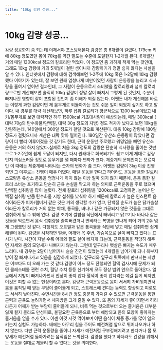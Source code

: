 ```yaml
---
title: "10kg 감량 성공..."
---
```

# 10kg 감량 성공...

감량 성공한지 좀 되는데 이제서야 포스팅해본다.감량은 총 6개월이 걸렸다. 179cm 키에 80kg 정도였던 몸이 70kg를 약간 밑도는 수준에 도달한지 1-2개월 된다. 6개월간 거의 매일 1200kcal 정도의 칼로리만 먹었다. 이 정도면 좀 과하게 적게 먹는 것인데, 그래도 10kg 감량에 거의 5개월이 걸린 셈이니까 감량하기가 정말 쉽지 않다는 사실을 알 수 있다. 인터넷에서 감량에 대해 검색해보면 1-2주에 10kg 혹은 1-2달에 10kg 감량했다 이야기가 있는데, 잘 보면 원래 엄청나게 비만이었던 사람이 운동량을 늘리고 식사량을 줄여서 얻어낸 결과인데, 그 사람이 운동으로서 소비했을 칼로리량과 섭취 칼로리량으로만 계산해보면 솔직히 10kg 감량이 정말 살이 빠져서 그렇게 된 것인지, 수분이 빠져나간 영향이 같이 포함된 것인지 좀 이해가 되질 않는다. 어쨋든 내가 계산해본 바로는 이렇게 과한 감량이면 제 몸무게로 되돌아가는 것도 쉬운 일이 되었지 싶기도 하고 말이다. 내 경우를 대략 계산해보면, 하루 섭취 칼로리가 평균적으로 1200 kcal이었고 내 키/몸무게로 보면 대략적인 하루 1500kcal 기초대사량이 예상되는데, 매일 300kcal ( 대략 70g의 탄수화물/단백질, 대략 30g 정도의 지방) 정도 적자가 났다고 보면 10kg을 감량하는데, 140일에서 300일 정도가 걸릴 것으로 계산된다. 대충 10kg 감량에 180일 정도가 걸렸으니까 계산은 대략 맞아 떨어진다. 180일간 유산소 운동량이 많았다면 감량이 더 빨리 이루어졌을 것 같기도 한데, 근력 운동만 주로했고 워밍업을 빼면 유산소 운동은 거의 하지 않았다.실제로 처음 3kg 정도의 감량은 단순히 식사량을 줄이는 것만으로 1-2주안에 쉽게 도달이 되지만, 다시 원래대로 회복되기도 쉽고 이게 제대로 감량인지 의심스러울 정도로 몸무게를 잴 때마다 변화가 크다. 체중계의 문제인지는 모르지만 이 때에는 체중계에 나타나는 숫자의 변화가 좀 크다. 어쨋든 감량이 3kg 이상 진행되면 그 이후로는 진행이 매우 더뎠다. 매일 운동을 한다고 하더라도 운동을 통한 칼로리 소모량은 유산소 운동을 엄청나게 하지 않는 이상 얼마 되지 않기 때문에, 운동 통한 칼로리 소비는 포기하고 단순히 근육 손실을 막고자 하는 의미로 근력운동을 주로 했으며 단백질 섭취량을 많이 늘렸다. 전체 칼로리 섭취량을 1200kcal로 고정하면, 늘어난 단백질 섭취량 만큼 탄수화물 지방 섭취를 낮춰야 하기 때문에 칼로리가 높은 인스턴트 음식이라든가 피자/햄버거 같은 것은 거의 생각할 수가 없고, 단백질 순도가 높은 닭가슴살이라든가 칼로리가 거의 없는 야채, 통곡물, 바나나 같은 가공되지 않은 것들을 그대로 섭취하게 될 수 밖에 없다. 감량 초기에 쌀밥을 식단에서 빼버리고 닭고기나 바나나 같은 것들을 먹으면서 음식 섭취량을 줄여버렸더니 변비라는 복병을 만나게 되어 거의 2주 넘게 고생했던 것 같다. 다행히도 오트밀과 같은 통곡물을 식단에 넣고 매일 섭취하면 쉽게 해결이 된다. 감량을 시작하면 얼굴, 어깨와 목 주변, 가슴쪽으로 살이 빠지고 있다는 표시가 난다. 시간이 지날 수록 어깨와 팔도 살이 빠지게 되는데, 근력운동을 적당히 해주면 자세와 몸의 모양새가 나빠지지 않는다. 그런데 옆구리나 뱃살은 빠지는 속도가 매우 느리다. 내 경우는 2달이 넘어가니 슬슬 진전이 있었는데 4개월을 넘어가게 되니 복부지방이 잘 빠져나가고 있음을 실감하게 되었다. 옆구리와 옆구리 뒷쪽에서 만져지는 지방은 이보다도 더 오래 가는 것 같다.감량이 어느 정도 진행되면 혈액 검사시에 문제가 되던 콜레스테롤 관련 수치, 혈당 수치 등등 신기하게 모두 정상 범위 안으로 돌아온다. 얼굴에서 지방이 빠져나가면서 인상이 좋지 않다 혈색이 좋지 않다라는 얘길 듣게 되지만, 이것은 피할 수 없는 현상이라고 본다. 감량과 근력운동으로 몸이 서서히 가벼워지면서 몸을 움직일 때 받는 부담이 줄어들게 되고, 스트레스에 견디는 능력도 향상되고 피로도도 서서히 낮아진다. 수면시간을 8시간 정도 충분히 가져갈 수 있으면 근력운동을 통한 근력과 근육도 늘려가면서 체지방은 크게 줄일 수 있다. 또 몸의 자세가 좋아지면서 허리라든가 어깨가 받는 부담이 줄어들게 되니, 비록 먹는 것으로부터 오는 즐거움은 대부분 잃게 될지 몰라도 만성피로, 불필요한 근육통으로 부터 해방되고 몸의 모양이 좋아지는 즐거움을 얻을 수가 있다. 이젠 이것 저것 먹어보며 어떤 음식이 체중 증가를 많이 일으키는지 실험도 가능하다. 배에는 아무리 힘을 주어도 예전처럼 앞으로 튀어나오거나 하지 않는다. 다만 근력 운동량을 줄이니 자세가 예전처럼 구부정해지려고 한다거나 몸 모양새가 예전처럼 돌아가려는 움직임은 느껴진다. 감량을 했다고 하더라도 건강을 위해서는 운동을 절대로 게을리 할 수 없다는 것을 의미한다. 

